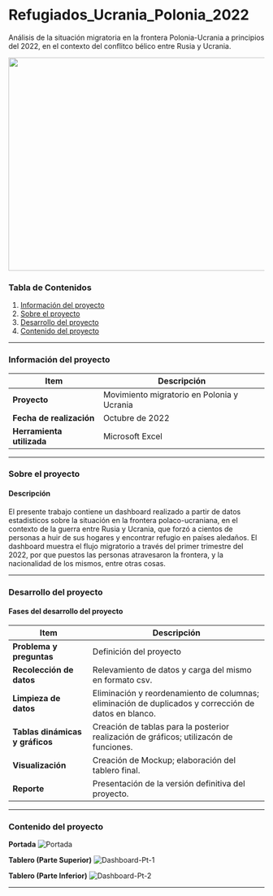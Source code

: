 # Refugiados_Ucrania_Polonia_2022
Análisis de la situación migratoria en la frontera Polonia-Ucrania a principios del 2022, en el contexto del conflitco bélico entre Rusia y Ucrania.

<p align="center">
  <img width="770" height="420" src="https://noticiaspia.com/wp-content/uploads/2022/05/polonia-ucrania-banderas.jpg">
</p>

### Tabla de Contenidos
1. [Información del proyecto](#informacion-del-proyecto)
2. [Sobre el proyecto](#sobre-el-proyecto)
3. [Desarrollo del proyecto](#desarrollo-del-proyecto)
4. [Contenido del proyecto](#contenido-del-proyecto)

---
### Información del proyecto

| Item                  | Descripción                                |
|-----------------------|--------------------------------------------|
| **Proyecto**          |  Movimiento migratorio en Polonia y Ucrania               |
| **Fecha de realización**   | Octubre de 2022                                      |
| **Herramienta utilizada** | Microsoft Excel                                       |

---

### Sobre el proyecto

#### Descripción

El presente trabajo contiene un dashboard realizado a partir de datos estadisticos sobre la situación en la frontera polaco-ucraniana, en el contexto de la guerra entre Rusia y Ucrania,
que forzó a cientos de personas a huir de sus hogares y encontrar refugio en países aledaños. El dashboard muestra el flujo migratorio a través del primer trimestre del 2022, por que
puestos las personas atravesaron la frontera, y la nacionalidad de los mismos, entre otras cosas.

---

### Desarrollo del proyecto

#### Fases del desarrollo del proyecto

| **Item**              | **Descripción**                           |
|--------------------------|-------------------------------------------|
| **Problema y preguntas**              | Definición del proyecto |
| **Recolección de datos** | Relevamiento de datos y carga del mismo en formato csv. |
| **Limpieza de datos** | Eliminación y reordenamiento de columnas; eliminación de duplicados y corrección de  datos en blanco.|
| **Tablas dinámicas y gráficos**      | Creación de tablas para la posterior realización de gráficos; utilizacón de funciones. |
| **Visualización** | Creación de Mockup; elaboración del tablero final. |
| **Reporte** | Presentación de la versión definitiva del proyecto. |

---

### Contenido del proyecto

**Portada** ![Portada](https://github.com/user-attachments/assets/d3b61455-ab46-4400-810c-705ce4e5969a)

**Tablero (Parte Superior)** ![Dashboard-Pt-1](https://github.com/user-attachments/assets/44d1f042-6ee8-4a4d-b073-3227aad8e46d)

**Tablero (Parte Inferior)** ![Dashboard-Pt-2](https://github.com/user-attachments/assets/b1659ab3-bf7d-48a2-8196-dfec7b7cc8cc)

---
